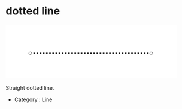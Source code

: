# dotted line

![Dash][Dash-01]

Straight dotted line.

- Category : Line

[Dash-01]: ../images/dash-01.png
